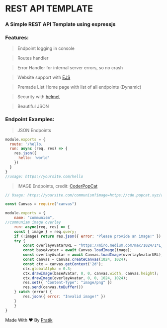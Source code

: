 # REST API TEMPLATE

### A Simple REST API Template using expressjs

### Features:
> Endpoint logging in console

> Routes handler

> Error Handler for internal server errors, so no crash

> Website support with [EJS](https://ejs.co/)

> Premade List Home page with list of all endpoints (Dynamic)

> Security with [helmet](https://npmjs.com/package/helmet)

> Beautiful JSON


### Endpoint Examples:
> JSON Endpoints
```js
module.exports = {
  route: '/hello,
  run: async (req, res) => {
    res.json({
      hello: 'world'
    })
  }
}
//usage: https://yoursite.com/hello
```
> IMAGE Endpoints, credit: [CoderPopCat](https://github.com/CoderPopCat/)
```js
// Usage: https://yoursite.com/communism?image=https://cdn.popcat.xyz/avatar.png

const Canvas = require("canvas")

module.exports = { 
	name: "communism",
//communism image overlay
	run: async(req, res) => {
	const { image } = req.query;
	if (!image) return res.json({ error: "Please provide an image!" })
	try {
		const overlayAvatarURL = "https://miro.medium.com/max/1024/1*L_uBUcOn1-NvGPQFZ4XlrQ.png"
		const baseAvatar = await Canvas.loadImage(image);
		const overlayAvatar = await Canvas.loadImage(overlayAvatarURL);
		const canvas = Canvas.createCanvas(1024, 1024);
		const ctx = canvas.getContext('2d');
		ctx.globalAlpha = 0.3;
		ctx.drawImage(baseAvatar, 0, 0, canvas.width, canvas.height);
		ctx.drawImage(overlayAvatar, 0, 0, 1024, 1024);
		res.set({ "Content-Type": "image/png" })
		res.send(canvas.toBuffer())
	} catch (error) {
		res.json({ error: "Invalid image!" })
	}
	}
}
```




Made With ❤ By [Pratik](https://github.com/pratik12350)
